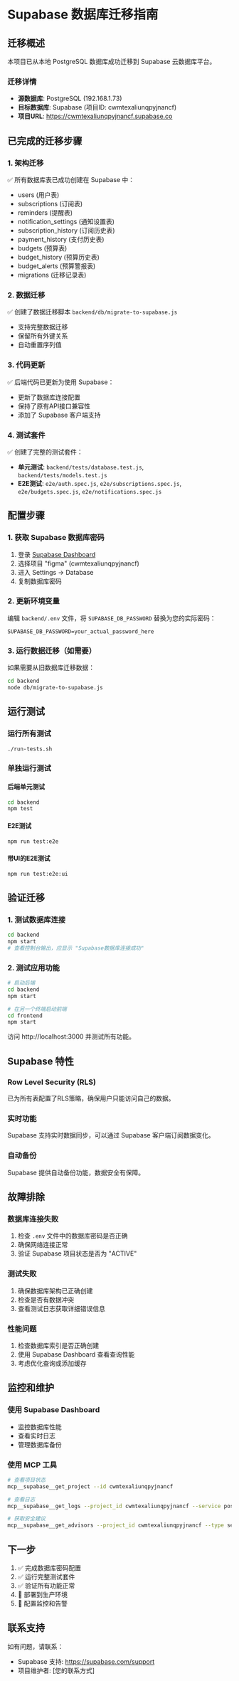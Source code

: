 # Supabase 数据库迁移指南

## 迁移概述

本项目已从本地 PostgreSQL 数据库成功迁移到 Supabase 云数据库平台。

### 迁移详情

- **源数据库**: PostgreSQL (192.168.1.73)
- **目标数据库**: Supabase (项目ID: cwmtexaliunqpyjnancf)
- **项目URL**: https://cwmtexaliunqpyjnancf.supabase.co

## 已完成的迁移步骤

### 1. 架构迁移
✅ 所有数据库表已成功创建在 Supabase 中：
- users (用户表)
- subscriptions (订阅表)
- reminders (提醒表)
- notification_settings (通知设置表)
- subscription_history (订阅历史表)
- payment_history (支付历史表)
- budgets (预算表)
- budget_history (预算历史表)
- budget_alerts (预算警报表)
- migrations (迁移记录表)

### 2. 数据迁移
✅ 创建了数据迁移脚本 `backend/db/migrate-to-supabase.js`
- 支持完整数据迁移
- 保留所有外键关系
- 自动重置序列值

### 3. 代码更新
✅ 后端代码已更新为使用 Supabase：
- 更新了数据库连接配置
- 保持了原有API接口兼容性
- 添加了 Supabase 客户端支持

### 4. 测试套件
✅ 创建了完整的测试套件：
- **单元测试**: `backend/tests/database.test.js`, `backend/tests/models.test.js`
- **E2E测试**: `e2e/auth.spec.js`, `e2e/subscriptions.spec.js`, `e2e/budgets.spec.js`, `e2e/notifications.spec.js`

## 配置步骤

### 1. 获取 Supabase 数据库密码

1. 登录 [Supabase Dashboard](https://supabase.com/dashboard)
2. 选择项目 "figma" (cwmtexaliunqpyjnancf)
3. 进入 Settings → Database
4. 复制数据库密码

### 2. 更新环境变量

编辑 `backend/.env` 文件，将 `SUPABASE_DB_PASSWORD` 替换为您的实际密码：

```env
SUPABASE_DB_PASSWORD=your_actual_password_here
```

### 3. 运行数据迁移（如需要）

如果需要从旧数据库迁移数据：

```bash
cd backend
node db/migrate-to-supabase.js
```

## 运行测试

### 运行所有测试
```bash
./run-tests.sh
```

### 单独运行测试

#### 后端单元测试
```bash
cd backend
npm test
```

#### E2E测试
```bash
npm run test:e2e
```

#### 带UI的E2E测试
```bash
npm run test:e2e:ui
```

## 验证迁移

### 1. 测试数据库连接
```bash
cd backend
npm start
# 查看控制台输出，应显示 "Supabase数据库连接成功"
```

### 2. 测试应用功能
```bash
# 启动后端
cd backend
npm start

# 在另一个终端启动前端
cd frontend
npm start
```

访问 http://localhost:3000 并测试所有功能。

## Supabase 特性

### Row Level Security (RLS)
已为所有表配置了RLS策略，确保用户只能访问自己的数据。

### 实时功能
Supabase 支持实时数据同步，可以通过 Supabase 客户端订阅数据变化。

### 自动备份
Supabase 提供自动备份功能，数据安全有保障。

## 故障排除

### 数据库连接失败
1. 检查 `.env` 文件中的数据库密码是否正确
2. 确保网络连接正常
3. 验证 Supabase 项目状态是否为 "ACTIVE"

### 测试失败
1. 确保数据库架构已正确创建
2. 检查是否有数据冲突
3. 查看测试日志获取详细错误信息

### 性能问题
1. 检查数据库索引是否正确创建
2. 使用 Supabase Dashboard 查看查询性能
3. 考虑优化查询或添加缓存

## 监控和维护

### 使用 Supabase Dashboard
- 监控数据库性能
- 查看实时日志
- 管理数据库备份

### 使用 MCP 工具
```bash
# 查看项目状态
mcp__supabase__get_project --id cwmtexaliunqpyjnancf

# 查看日志
mcp__supabase__get_logs --project_id cwmtexaliunqpyjnancf --service postgres

# 获取安全建议
mcp__supabase__get_advisors --project_id cwmtexaliunqpyjnancf --type security
```

## 下一步

1. ✅ 完成数据库密码配置
2. ✅ 运行完整测试套件
3. ✅ 验证所有功能正常
4. 🔲 部署到生产环境
5. 🔲 配置监控和告警

## 联系支持

如有问题，请联系：
- Supabase 支持: https://supabase.com/support
- 项目维护者: [您的联系方式]